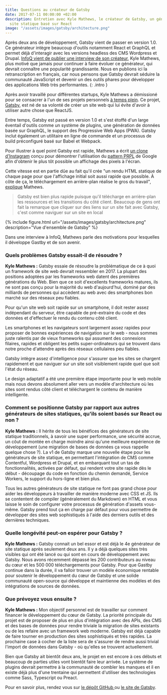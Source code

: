 ```yaml
---
title: Questions au créateur de Gatsby
date: 2017-07-11 00:00:00 +02:00
description: Entretien avec Kyle Mathews, le créateur de Gatsby, un générateur de
  site statique basé sur React
image: "/assets/images/gatsby/architecture.png"
---
```


Après deux ans de développement, Gatsby vient de passer en version 1.0.
Ce générateur intègre beaucoup d'outils notamment React et GraphQL et permet déjà d'interagir avec les versions headless des CMS Wordpress et Drupal.
[InfoQ vient de publier une interview de son créateur](https://www.infoq.com/news/2017/07/gatsby-kyle-mathews-interview), Kyle Mathews, plus motivé que jamais pour continuer à faire évoluer ce générateur, qui devrait connaître une popularité grandissante. Nous en publions ici la retranscription en français, car nous pensons que Gatsby devrait séduire la communauté JavaScript et devenir un des outils phares pour développer des applications Web très performantes.
{: .intro }

Après avoir travaillé pour différentes startups, Kyle Mathews a démissioné pour se consacrer à l'un de ses projets personnels [à temps plein](https://www.bricolage.io/gatsby-open-source-work/). Ce projet, [Gatsby](https://www.gatsbyjs.org/), est né de sa volonté de créer un site web qui lui évite d'avoir à utiliser autre chose que ReactJS.

Entre temps, Gatsby est passé en version 1.0 et s'est étoffé d'un large éventail d'outils comme un système de plugins, une génération de données basée sur GraphQL, le support des Progressive Web Apps (PWA). Gatsby inclut également un utilitaire en ligne de commande et un processus de build préconfiguré basé sur Babel et Webpack.

Pour illustrer à quel point Gatsby est rapide, Mathews a écrit [un clone d'Instagram](https://www.gatsbyjs.org/blog/gatsbygram-case-study/) conçu pour démontrer l'utilisation du [pattern PRPL](https://developers.google.com/web/fundamentals/performance/prpl-pattern/) de Google afin d'obtenir le plus tôt possible un affichage des pixels à l'écran.

Cette vitesse est en partie dûe au fait qu'il crée "un rendu HTML statique de chaque page pour que l'affichage initial soit aussi rapide que possible. À côte de ça, le téléchargement en arrière-plan réalise le gros du travail", [explique](https://www.reddit.com/r/javascript/comments/6locuu/announcing_gatsby_100/djwxqyq/) Mathews.

> Gatsby est bien plus rapide puisque qu'il télécharge en arrière-plan les ressources et les transitions du côté client. Beaucoup de gens ont fait la remarque que cliquer sur des liens sur un site fait avec Gatsby, c'est comme naviguer sur un site en local

{% include figure.html url="/assets/images/gatsby/architecture.png" description="Vue d'ensemble de Gatsby" %}

Dans une interview à InfoQ, Mathews parle des motivations pour lesquelles il développe Gastby et de son avenir.

### Quels problèmes Gatsby essait-il de résoudre ?

**Kyle Mathews :** Gatsby essaie de résoudre la problématique de ce à quoi un framework de site web devrait ressembler en 2017. La plupart des positions adoptées par les frameworks web datent des premières générations du Web. Bien que ce soit d'excellents frameworks matures, ils ne sont pas conçu pour la majorité du web d'aujourd'hui, dominé par des milliards de personnes qui accèdent au web avec des smartphones bon marché sur des réseaux peu fiables.

Pour qu'un site web soit rapide sur un smartphone, il doit rester assez indépendant du serveur, être capable de pré-extraire du code et des données et d'effectuer le rendu du contenu côté client.

Les smartphones et les navigateurs sont largement assez rapides pour proposer de bonnes expériences de navigation sur le web - nous sommes juste ralentis par de vieux frameworks qui assument des connexions filaires, rapides et obligent les petits super-ordinateurs qui se trouvent dans notre proche d'attendre après des réseaux cellulaires peu fiables.

Gatsby intègre assez d'intelligence pour s'assurer que les sites se chargent rapidement et que naviguer sur un site soit visiblement rapide quel que soit l'état du réseau.

Le design adaptatif a été une première étape importante pour le web mobile mais nous devons absolument aller vers un modèle d'architecture où les sites sont rendus côté client et téléchargent le contenu de manière intelligente.

### Comment se positionne Gatsby par rapport aux autres générateurs de sites statiques, qu'ils soient basés sur React ou non ?

**Kyle Mathews :** Il hérite de tous les bénéfices des générateurs de site statique traditionnels, à savoir une super performance, une sécurité accrue, un côut de montée en charge moindre ainsi qu'une meilleure expérience de développement (une migration de bases de données ça vous rappelle quelque chose ?). La v1 de Gatsby marque une nouvelle étape pour les générateurs de site statique, en permettant l'intégration de CMS comme Contentful, Wordpress et Drupal, et en embarquant tout un tas de fonctionnalités, activées par défaut, qui rendent votre site rapide dès le début - découpage du code en fonction du chemin demandé, Service Workers, le support du hors-ligne et bien plus.

Tous les autres générateurs de site statique ne font pas grand chose pour aider les développeurs à travailler de manière moderne avec CSS et JS. Ils se contentent de compiler (généralement du Markdown) en HTML et vous laisse le soin de configurer votre processus de génération d'assets vous-même. Gatsby prend tout ça en charge par défaut pour vous permettre de développer des sites web sophistiqués à l'aide des derniers outils et des dernières techniques.

### Quelle longévité peut-on espérer pour Gatsby ?

**Kyle Mathews :** Gatsby connait un bel essor et est déjà le 4e générateur de site statique après seulement deux ans. Il y a déjà quelques sites très visibles qui ont été lancé ou qui sont en cours de développement avec Gatsby. Nous avons récemment dépassé les 200 contributeurs au niveau du cœur et les 500 000 téléchargements pour Gatsby. Pour que Gastby continue dans la durée, il va falloir trouver un modèle économique rentable pour soutenir le développement du cœur de Gatsby et une solide communauté open-source qui développe et maintienne des modèles et des intégrations de sources de données.

### Que prévoyez vous ensuite ?

**Kyle Mathews :** Mon objectif personnel est de travailler sur comment financer le développement du cœur de Gatsby. La priorité principale du projet est de proposer de plus en plus d'intégration avec des APIs, des CMS et des bases de données pour rendre triviale la migration de sites existants ou de les refaire avec un framework web moderne. Gatsby est déjà capable de faire tourner en production des sites sophistiqués et très rapides. La prochaine case à cocher de la liste sera de s'assurer de rendre aussi trivial l'import de données dans Gatsby - où qu'elles se trouvent actuellement.

Bien que Gatsby ait bientôt deux ans, le projet en est encore à ces débuts et beaucoup de parties utiles vont bientôt faire leur arrivée. Le système de plugins devrait permettre à la communauté de combler les manques et il en existe déjà plus d'une trentaine qui permettent d'utiliser des technologies comme Sass, Typescript ou Preact.

Pour en savoir plus, rendez vous sur [le dépôt GitHub ](https://github.com/gatsbyjs/gatsby)ou [le site de Gatsby](https://www.gatsbyjs.org/).
